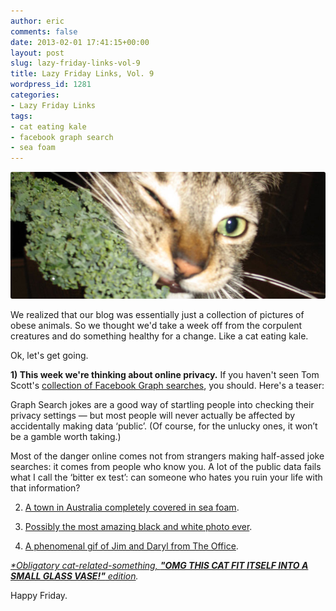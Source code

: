 ```yaml
---
author: eric
comments: false
date: 2013-02-01 17:41:15+00:00
layout: post
slug: lazy-friday-links-vol-9
title: Lazy Friday Links, Vol. 9
wordpress_id: 1281
categories:
- Lazy Friday Links
tags:
- cat eating kale
- facebook graph search
- sea foam
---
```


<img src="/images/blog/2013/02/cat-eating-kale.jpg" style="border-radius: 3px;">

We realized that our blog was essentially just a collection of pictures of obese animals. So we thought we'd take a week off from the corpulent creatures and do something healthy for a change. Like a cat eating kale.  

Ok, let's get going. 

<!-- more -->

**1) This week we're thinking about online privacy.** If you haven't seen Tom Scott's [collection of Facebook Graph searches](http://actualfacebookgraphsearches.tumblr.com/), you should. Here's a teaser:

> 
Graph Search jokes are a good way of startling people into checking their privacy settings — but most people will never actually be affected by accidentally making data ‘public’. (Of course, for the unlucky ones, it won’t be a gamble worth taking.)

Most of the danger online comes not from strangers making half-assed joke searches: it comes from people who know you. A lot of the public data fails what I call the ‘bitter ex test’: can someone who hates you ruin your life with that information?

2) [A town in Australia completely covered in sea foam](https://www.youtube.com/watch?v=-dvEmroCHXs). 

3) [Possibly the most amazing black and white photo ever](https://fbcdn-sphotos-a-a.akamaihd.net/hphotos-ak-ash4/287299_563556910323351_1872533864_o.jpg).

4) [A phenomenal gif of Jim and Daryl from The Office](http://emotionreply.com/5/15.gif).

_[*Obligatory cat-related-something, **"OMG THIS CAT FIT ITSELF INTO A SMALL GLASS VASE!"** edition](http://www.youtube.com/watch?v=5YCC9o88iyc)._

Happy Friday. 


